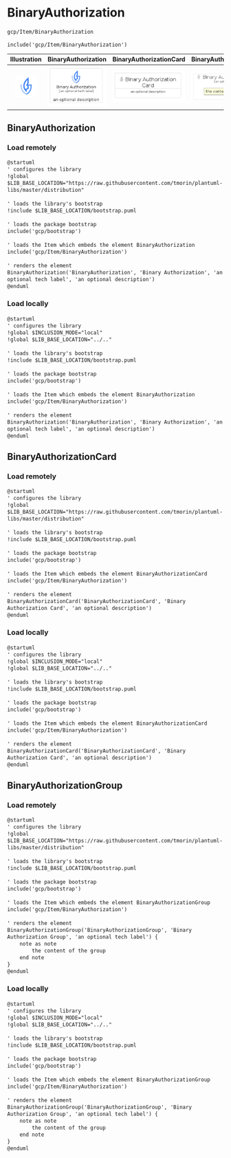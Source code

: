# BinaryAuthorization


```text
gcp/Item/BinaryAuthorization
```

```text
include('gcp/Item/BinaryAuthorization')
```



| Illustration | BinaryAuthorization | BinaryAuthorizationCard | BinaryAuthorizationGroup |
| :---: | :---: | :---: | :---: |
| ![illustration for Illustration](../../gcp/Item/BinaryAuthorization.png) | ![illustration for BinaryAuthorization](../../gcp/Item/BinaryAuthorization.Local.png) | ![illustration for BinaryAuthorizationCard](../../gcp/Item/BinaryAuthorizationCard.Local.png) | ![illustration for BinaryAuthorizationGroup](../../gcp/Item/BinaryAuthorizationGroup.Local.png) |




## BinaryAuthorization

### Load remotely
```plantuml
@startuml
' configures the library
!global $LIB_BASE_LOCATION="https://raw.githubusercontent.com/tmorin/plantuml-libs/master/distribution"

' loads the library's bootstrap
!include $LIB_BASE_LOCATION/bootstrap.puml

' loads the package bootstrap
include('gcp/bootstrap')

' loads the Item which embeds the element BinaryAuthorization
include('gcp/Item/BinaryAuthorization')

' renders the element
BinaryAuthorization('BinaryAuthorization', 'Binary Authorization', 'an optional tech label', 'an optional description')
@enduml
```

### Load locally
```plantuml
@startuml
' configures the library
!global $INCLUSION_MODE="local"
!global $LIB_BASE_LOCATION="../.."

' loads the library's bootstrap
!include $LIB_BASE_LOCATION/bootstrap.puml

' loads the package bootstrap
include('gcp/bootstrap')

' loads the Item which embeds the element BinaryAuthorization
include('gcp/Item/BinaryAuthorization')

' renders the element
BinaryAuthorization('BinaryAuthorization', 'Binary Authorization', 'an optional tech label', 'an optional description')
@enduml
```

## BinaryAuthorizationCard

### Load remotely
```plantuml
@startuml
' configures the library
!global $LIB_BASE_LOCATION="https://raw.githubusercontent.com/tmorin/plantuml-libs/master/distribution"

' loads the library's bootstrap
!include $LIB_BASE_LOCATION/bootstrap.puml

' loads the package bootstrap
include('gcp/bootstrap')

' loads the Item which embeds the element BinaryAuthorizationCard
include('gcp/Item/BinaryAuthorization')

' renders the element
BinaryAuthorizationCard('BinaryAuthorizationCard', 'Binary Authorization Card', 'an optional description')
@enduml
```

### Load locally
```plantuml
@startuml
' configures the library
!global $INCLUSION_MODE="local"
!global $LIB_BASE_LOCATION="../.."

' loads the library's bootstrap
!include $LIB_BASE_LOCATION/bootstrap.puml

' loads the package bootstrap
include('gcp/bootstrap')

' loads the Item which embeds the element BinaryAuthorizationCard
include('gcp/Item/BinaryAuthorization')

' renders the element
BinaryAuthorizationCard('BinaryAuthorizationCard', 'Binary Authorization Card', 'an optional description')
@enduml
```

## BinaryAuthorizationGroup

### Load remotely
```plantuml
@startuml
' configures the library
!global $LIB_BASE_LOCATION="https://raw.githubusercontent.com/tmorin/plantuml-libs/master/distribution"

' loads the library's bootstrap
!include $LIB_BASE_LOCATION/bootstrap.puml

' loads the package bootstrap
include('gcp/bootstrap')

' loads the Item which embeds the element BinaryAuthorizationGroup
include('gcp/Item/BinaryAuthorization')

' renders the element
BinaryAuthorizationGroup('BinaryAuthorizationGroup', 'Binary Authorization Group', 'an optional tech label') {
    note as note
        the content of the group
    end note
}
@enduml
```

### Load locally
```plantuml
@startuml
' configures the library
!global $INCLUSION_MODE="local"
!global $LIB_BASE_LOCATION="../.."

' loads the library's bootstrap
!include $LIB_BASE_LOCATION/bootstrap.puml

' loads the package bootstrap
include('gcp/bootstrap')

' loads the Item which embeds the element BinaryAuthorizationGroup
include('gcp/Item/BinaryAuthorization')

' renders the element
BinaryAuthorizationGroup('BinaryAuthorizationGroup', 'Binary Authorization Group', 'an optional tech label') {
    note as note
        the content of the group
    end note
}
@enduml
```

